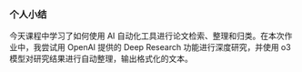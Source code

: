 ### 个人小结
今天课程中学习了如何使用 AI 自动化工具进行论文检索、整理和归类。在本次作业中，我尝试用 OpenAI 提供的 Deep Research 功能进行深度研究，并使用 o3 模型对研究结果进行自动整理，输出格式化的文本。